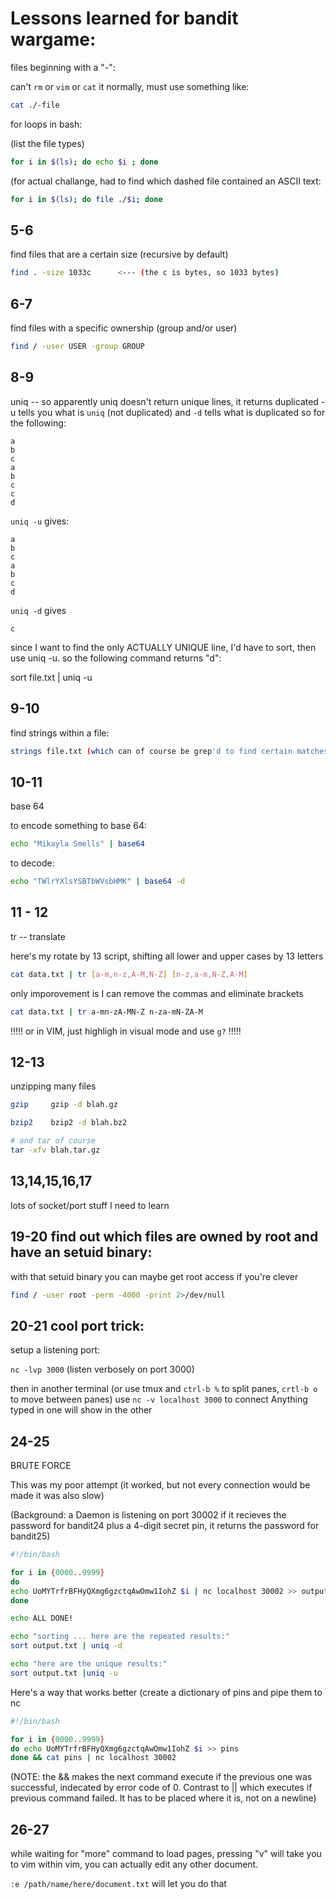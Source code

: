 # Lessons learned for bandit wargame:

files beginning with a "-":

can't `rm` or `vim` or `cat` it normally, must use something like:

```bash
cat ./-file
```







for loops in bash: 

(list the file types)
```bash
for i in $(ls); do echo $i ; done
```

(for actual challange, had to find which dashed file contained an ASCII text:

```bash
for i in $(ls); do file ./$i; done
```







## 5-6
find files that are a certain size (recursive by default)

```bash
find . -size 1033c      <--- (the c is bytes, so 1033 bytes)
```






## 6-7
find files with a specific ownership (group and/or user)

```bash
find / -user USER -group GROUP
```







## 8-9
uniq -- so apparently uniq doesn't return unique lines, it returns duplicated
-u tells you what is `uniq` (not duplicated) and `-d` tells what is duplicated
so for the following:
```
a
b
c
a
b
c
c
d
```

`uniq -u` gives:

```
a
b
c
a
b
c
d
```
`uniq -d` gives

```
c
```

since I want to find the only ACTUALLY UNIQUE line, I'd have to sort, then use
uniq -u. so the following command returns "d":

sort file.txt | uniq -u 









## 9-10
find strings within a file:
```bash
strings file.txt (which can of course be grep'd to find certain matches
```







## 10-11
base 64

to encode something to base 64:  
```bash
echo "Mikayla Smells" | base64
```

to decode:
```bash
echo "TWlrYXlsYSBTbWVsbHMK" | base64 -d
```






## 11 - 12

tr -- translate

here's my rotate by 13 script, shifting all lower and upper cases by 13 letters

```bash
cat data.txt | tr [a-m,n-z,A-M,N-Z] [n-z,a-m,N-Z,A-M]
```
only imporovement is I can remove the commas and eliminate brackets
```bash
cat data.txt | tr a-mn-zA-MN-Z n-za-mN-ZA-M
```

!!!!! or in VIM, just highligh in visual mode and use `g?` !!!!!




## 12-13
unzipping many files

```bash
gzip     gzip -d blah.gz

bzip2    bzip2 -d blah.bz2

# and tar of course  
tar -xfv blah.tar.gz
```




## 13,14,15,16,17   

lots of socket/port stuff I need to learn




## 19-20 find out which files are owned by root and have an setuid binary:
with that setuid binary you can maybe get root access if you're clever

```bash
find / -user root -perm -4000 -print 2>/dev/null
```





## 20-21 cool port trick:
setup a listening port:

`nc -lvp 3000`   (listen verbosely on port 3000)

then in another terminal (or use tmux and `ctrl-b %` to split panes,
`crtl-b o` to move between panes)
use 
`nc -v localhost 3000` to connect
Anything typed in one will show in the other







## 24-25
BRUTE FORCE

This was my poor attempt (it worked, but not every connection would be made
it was also slow)

(Background: a Daemon is listening on port 30002 if it recieves the password
for bandit24 plus a 4-digit secret pin, it returns the password for bandit25)

```bash
#!/bin/bash

for i in {0000..9999}
do
echo UoMYTrfrBFHyQXmg6gzctqAwOmw1IohZ $i | nc localhost 30002 >> output.txt &
done

echo ALL DONE! 

echo "sorting ... here are the repeated results:"
sort output.txt | uniq -d

echo "here are the unique results:"
sort output.txt |uniq -u
```

Here's a way that works better (create a dictionary of pins and pipe them to nc

```bash
#!/bin/bash

for i in {0000..9999}
do echo UoMYTrfrBFHyQXmg6gzctqAwOmw1IohZ $i >> pins
done && cat pins | nc localhost 30002
```

(NOTE: the && makes the next command execute if the previous one was successful, indecated by error code of 0. Contrast to || which executes if previous command failed. It has to be placed where it is, not on a newline)








## 26-27
while waiting for "more" command to load pages, pressing "v" will take you to vim
within vim, you can actually edit any other document. 

`:e /path/name/here/document.txt` will let you do that
